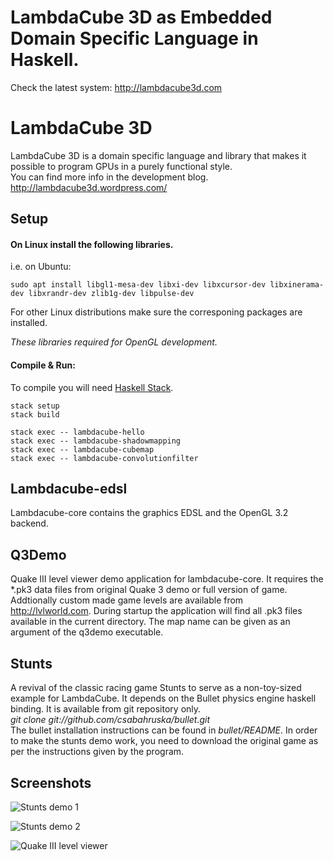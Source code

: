 # LambdaCube 3D as Embedded Domain Specific Language in Haskell.

Check the latest system: http://lambdacube3d.com

# LambdaCube 3D
  LambdaCube 3D is a domain specific language and library that makes it possible to program GPUs in a purely functional style.  
  You can find more info in the development blog. http://lambdacube3d.wordpress.com/

## Setup

#### On **Linux** install the following libraries.
   i.e. on Ubuntu:
   ```
   sudo apt install libgl1-mesa-dev libxi-dev libxcursor-dev libxinerama-dev libxrandr-dev zlib1g-dev libpulse-dev
   ```
   For other Linux distributions make sure the corresponing packages are installed.

   *These libraries required for OpenGL development.*


#### Compile & Run:

To compile you will need [Haskell Stack](https://docs.haskellstack.org/en/stable/README/).

```
stack setup
stack build

stack exec -- lambdacube-hello
stack exec -- lambdacube-shadowmapping
stack exec -- lambdacube-cubemap
stack exec -- lambdacube-convolutionfilter
```

## Lambdacube-edsl

  Lambdacube-core contains the graphics EDSL and the OpenGL 3.2 backend.

## Q3Demo
  Quake III level viewer demo application for lambdacube-core.
  It requires the *.pk3 data files from original Quake 3 demo or full version of game.
  Addtionally custom made game levels are available from http://lvlworld.com. 
  During startup the application will find all .pk3 files available in the current directory.
  The map name can be given as an argument of the q3demo executable.

## Stunts
  A revival of the classic racing game Stunts to serve as a non-toy-sized example for LambdaCube.
  It depends on the Bullet physics engine haskell binding. It is available from git repository only.    
  *git clone git://github.com/csabahruska/bullet.git*    
  The bullet installation instructions can be found in *bullet/README*.
  In order to make the stunts demo work, you need to download the original game as per the instructions given by the program.


## Screenshots

![Stunts demo 1](https://github.com/csabahruska/lc-dsl/raw/master/lc-stunts-1.png)

![Stunts demo 2](https://github.com/csabahruska/lc-dsl/raw/master/lc-stunts-2.png)

![Quake III level viewer](https://github.com/csabahruska/lc-dsl/raw/master/lc-q3.png)
